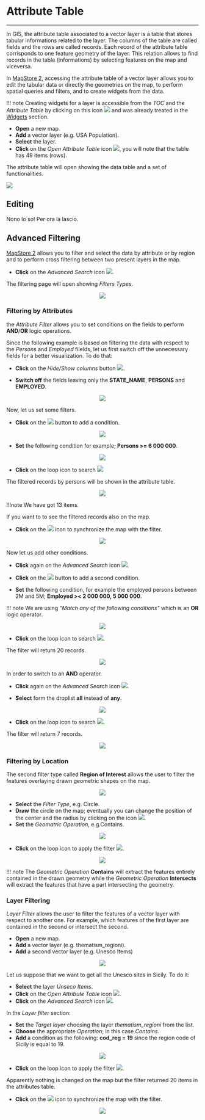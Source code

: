 # Attribute Table
*****************
In GIS, the attribute table associated to a vector layer is a table that stores tabular informations related to the layer. The columns of the table are called fields and the rows are called records. Each record of the attribute table corrisponds to one feature geometry of the layer. This relation allows to find records in the table (informations) by selecting features on the map and viceversa.

In [MapStore 2](https://mapstore2.geo-solutions.it/mapstore/#/), accessing the attribute table of a vector layer allows you to edit the tabular data or directly the geometries on the map, to perform spatial queries and filters, and to create widgets from the data. 

!!! note
    Creating widgets for a layer is accessible from the *TOC* and the *Attribute Table* by clicking on this icon <img src="img/widgets.png" style="max-width:20px;"/> and was already treated in the [Widgets](widgets.md) section.

* **Open** a new map.
* **Add** a vector layer (e.g. USA Population).
* **Select** the layer.
* **Click** on the *Open Attribute Table* icon <img src="img/attributes-table.png" style="max-width:20px;"/>, you will note that the table has 49 items (rows).

The attribute table will open showing the data table and a set of functionalities.

<img src="img/attributes-table-1.png" style="max-width:600px;"/>

Editing
-------

Nono lo so! Per ora la lascio.


Advanced Filtering
------------------

[MapStore 2](https://mapstore2.geo-solutions.it/mapstore/#/) allows you to filter and select the data by attribute or by region and to perform cross filtering between two present layers in the map.

* **Click** on the *Advanced Search* icon <img src="img/filter-icon.png" style="max-width:25px;" />. 

The filtering page will open showing *Filters Types*. 

<p align = "center" ><img src="img/filter-types.png" style="max-width:500px;"/></p>

### Filtering by Attributes

the *Attribute Filter* allows you to set conditions on the fields to perform **AND**/**OR** logic operations. 

Since the following example is based on filtering the data with respect to the *Persons* and *Employed* filelds, let us first switch off the unnecessary fields for a better visualization. To do that: 

* **Click** on the *Hide/Show columns* button <img src="img/hide-show.png" style="max-width:25px;" />.

* **Switch off** the fields leaving only the **STATE_NAME**, **PERSONS** and **EMPLOYED**. 

<p align = "center" ><img src="img/hide-show-1.png" style="max-width:620px;"/></p>

Now, let us set some filters.

* **Click** on the <img src="img/++.png" style="max-width:20px;"/> button to add a condition. 

<p align = "center" ><img src="img/attribute-filter-1.png" style="max-width:500px;"/></p>

* **Set** the following condition for example; **Persons >= 6 000 000**.

<p align = "center" ><img src="img/attribute-filter-5.png" style="max-width:620px;"/></p>

* **Click** on the loop icon to search <img src="img/loop.png" style="max-width:20px;"/>

The filtered records by persons will be shown in the attribute table. 

<p align = "center" ><img src="img/attribute-filter-2.png" style="max-width:620px;"/></p>

!!!note
   We have got 13 items.

If you want to to see the filtered records also on the map.

* **Click** on the <img src="img/sync.png" style="max-width:20px;"/> icon to synchronize the map with the filter. 

<p align = "center" ><img src="img/attribute-filter-3.png" style="max-width:620px;"/></p>

Now let us add other conditions. 

* **Click** again on the *Advanced Search* icon <img src="img/filter-icon.png" style="max-width:25px;" />. 

* **Click** on the <img src="img/++.png" style="max-width:20px;"/> button to add a second condition. 

* **Set** the following condition, for example the employed persons between 2M and 5M; **Employed >< 2 000 000, 5 000 000**.

!!! note
    We are using *"Match any of the following conditions"* which is an **OR** logic operator.

<p align = "center" ><img src="img/attribute-filter-4.png" style="max-width:620px;"/></p>

* **Click** on the loop icon to search <img src="img/loop.png" style="max-width:20px;"/>. 

The filter will return 20 records. 

<p align = "center" ><img src="img/attribute-filter-6.png" style="max-width:620px;"/></p>

In order to switch to an **AND** operator.

* **Click** again on the *Advanced Search* icon <img src="img/filter-icon.png" style="max-width:25px;" />.

* **Select** form the droplist **all** instead of **any**.

<p align = "center" ><img src="img/attribute-filter-7.png" style="max-width:620px;"/></p>

* **Click** on the loop icon to search <img src="img/loop.png" style="max-width:20px;"/>.

The filter will return 7 records. 


<p align = "center" ><img src="img/attribute-filter-8.png" style="max-width:620px;"/></p>

### Filtering by Location

The second filter type called **Region of Interest** allows the user to filter the features overlaying drawn geometric shapes on the map.  

<p align = "center" ><img src="img/geometry-filter.png" style="max-width:620px;"/></p>

* **Select** the *Filter Type*, e.g. Circle. 
* **Draw** the circle on the map; eventually you can change the position of the center and the radius by clicking on the icon <img src="img/edit-icon-1.png" style="max-width:30px;"/>.
* **Set** the *Geomatric Operation*, e.g.Contains.

<p align = "center" ><img src="img/geometry-filter-1.png" style="max-width:700px;"/></p>

* **Click** on the loop icon to apply the filter <img src="img/loop.png" style="max-width:20px;"/>.

<p align = "center" ><img src="img/geometry-filter-2.png" style="max-width:600px;"/></p>

!!! note
    The *Geometric Operation* **Contains** will extract the features entirely contained in the drawn geometry while  the *Geometric Operation* **Intersects** will extract the features that have a part intersecting the geometry.

### Layer Filtering

*Layer Filter* allows the user to filter the features of a vector layer with respect to another one. For example, which features of the first layer are contained in the second or intersect the second.

* **Open** a new map.
* **Add** a vector layer (e.g. thematism_regioni).
* **Add** a second vector layer (e.g. Unesco Items)

<p align = "center" ><img src="img/layer-filter-1.png" style="max-width:600px;"/></p>

Let us suppose that we want to get all the Unesco sites in Sicily. To do it:


* **Select** the layer *Unseco Items*.
* **Click** on the *Open Attribute Table* icon <img src="img/attributes-table.png" style="max-width:20px;"/>. 
* **Click** on the *Advanced Search* icon <img src="img/filter-icon.png" style="max-width:25px;" />.

In the *Layer filter* section:

* **Set** the *Target layer* choosing the layer *thematism_regioni* from the list. 
* **Choose** the appropriate *Operation*; in this case *Contains*.
* **Add** a condition as the following: **cod_reg = 19** since the region code of Sicily is equal to 19. 

<p align = "center" ><img src="img/layer-filter-2.png" style="max-width:600px;"/></p>

* **Click** on the loop icon to apply the filter <img src="img/loop.png" style="max-width:20px;"/>.

Apparently nothing is changed on the map but the filter returned 20 items in the attributes table.

* **Click** on the <img src="img/sync.png" style="max-width:20px;"/> icon to synchronize the map with the filter. 

<p align = "center" ><img src="img/layer-filter-3.png" style="max-width:600px;"/></p>